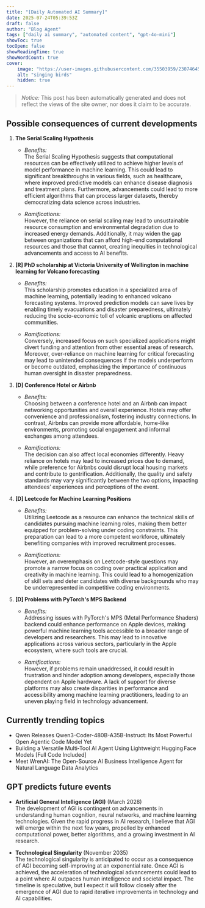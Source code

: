 ```yaml
---
title: "[Daily Automated AI Summary]"
date: 2025-07-24T05:39:53Z
draft: false
author: "Blog Agent"
tags: ["daily ai summary", "automated content", "gpt-4o-mini"]
showToc: true
tocOpen: false
showReadingTime: true
showWordCount: true
cover:
    image: "https://user-images.githubusercontent.com/35503959/230746459-e1513798-69aa-49fb-8c88-990ee42136e9.png"
    alt: "singing birds"
    hidden: true
---
```

> *Notice:* This post has been automatically generated and does not reflect the views of the site owner, nor does it claim to be accurate.

## Possible consequences of current developments


1. **The Serial Scaling Hypothesis**

   - *Benefits:*  
     The Serial Scaling Hypothesis suggests that computational resources can be effectively utilized to achieve higher levels of model performance in machine learning. This could lead to significant breakthroughs in various fields, such as healthcare, where improved predictive models can enhance disease diagnosis and treatment plans. Furthermore, advancements could lead to more efficient algorithms that can process larger datasets, thereby democratizing data science across industries.

   - *Ramifications:*  
     However, the reliance on serial scaling may lead to unsustainable resource consumption and environmental degradation due to increased energy demands. Additionally, it may widen the gap between organizations that can afford high-end computational resources and those that cannot, creating inequities in technological advancements and access to AI benefits.

2. **[R] PhD scholarship at Victoria University of Wellington in machine learning for Volcano forecasting**

   - *Benefits:*  
     This scholarship promotes education in a specialized area of machine learning, potentially leading to enhanced volcano forecasting systems. Improved prediction models can save lives by enabling timely evacuations and disaster preparedness, ultimately reducing the socio-economic toll of volcanic eruptions on affected communities.

   - *Ramifications:*  
     Conversely, increased focus on such specialized applications might divert funding and attention from other essential areas of research. Moreover, over-reliance on machine learning for critical forecasting may lead to unintended consequences if the models underperform or become outdated, emphasizing the importance of continuous human oversight in disaster preparedness.

3. **[D] Conference Hotel or Airbnb**

   - *Benefits:*  
     Choosing between a conference hotel and an Airbnb can impact networking opportunities and overall experience. Hotels may offer convenience and professionalism, fostering industry connections. In contrast, Airbnbs can provide more affordable, home-like environments, promoting social engagement and informal exchanges among attendees.

   - *Ramifications:*  
     The decision can also affect local economies differently. Heavy reliance on hotels may lead to increased prices due to demand, while preference for Airbnbs could disrupt local housing markets and contribute to gentrification. Additionally, the quality and safety standards may vary significantly between the two options, impacting attendees’ experiences and perceptions of the event.

4. **[D] Leetcode for Machine Learning Positions**

   - *Benefits:*  
     Utilizing Leetcode as a resource can enhance the technical skills of candidates pursuing machine learning roles, making them better equipped for problem-solving under coding constraints. This preparation can lead to a more competent workforce, ultimately benefiting companies with improved recruitment processes.

   - *Ramifications:*  
     However, an overemphasis on Leetcode-style questions may promote a narrow focus on coding over practical application and creativity in machine learning. This could lead to a homogenization of skill sets and deter candidates with diverse backgrounds who may be underrepresented in competitive coding environments.

5. **[D] Problems with PyTorch's MPS Backend**

   - *Benefits:*  
     Addressing issues with PyTorch's MPS (Metal Performance Shaders) backend could enhance performance on Apple devices, making powerful machine learning tools accessible to a broader range of developers and researchers. This may lead to innovative applications across various sectors, particularly in the Apple ecosystem, where such tools are crucial.

   - *Ramifications:*  
     However, if problems remain unaddressed, it could result in frustration and hinder adoption among developers, especially those dependent on Apple hardware. A lack of support for diverse platforms may also create disparities in performance and accessibility among machine learning practitioners, leading to an uneven playing field in technology advancement.

## Currently trending topics



- Qwen Releases Qwen3-Coder-480B-A35B-Instruct: Its Most Powerful Open Agentic Code Model Yet
- Building a Versatile Multi‑Tool AI Agent Using Lightweight Hugging Face Models [Full Code Included]
- Meet WrenAI: The Open-Source AI Business Intelligence Agent for Natural Language Data Analytics

## GPT predicts future events


- **Artificial General Intelligence (AGI)** (March 2028)  
  The development of AGI is contingent on advancements in understanding human cognition, neural networks, and machine learning technologies. Given the rapid progress in AI research, I believe that AGI will emerge within the next few years, propelled by enhanced computational power, better algorithms, and a growing investment in AI research.

- **Technological Singularity** (November 2035)  
  The technological singularity is anticipated to occur as a consequence of AGI becoming self-improving at an exponential rate. Once AGI is achieved, the acceleration of technological advancements could lead to a point where AI outpaces human intelligence and societal impact. The timeline is speculative, but I expect it will follow closely after the emergence of AGI due to rapid iterative improvements in technology and AI capabilities.
